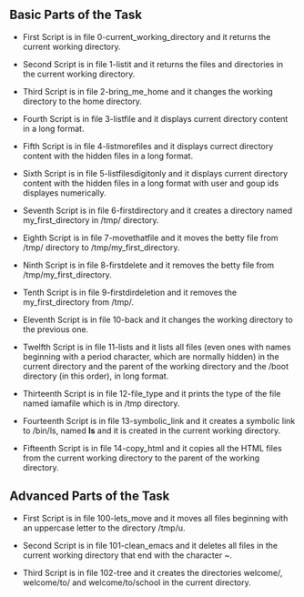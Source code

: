 ## Basic Parts of the Task
- First Script is in file 0-current_working_directory and it returns the current working directory.

- Second Script is in file 1-listit and it returns the files and directories in the current working directory.

- Third Script is in file 2-bring_me_home and it changes the working directory to the home directory.

- Fourth Script is in file 3-listfile and it displays current directory content in a long format.

- Fifth Script is in file 4-listmorefiles and it displays currect directory content with the hidden files in a long format.

- Sixth Script is in file 5-listfilesdigitonly and it displays current directory content with the hidden files in a long format with user and goup ids displayes numerically.

- Seventh Script is in file 6-firstdirectory and it creates a directory named my_first_directory in /tmp/ directory.

- Eighth Script is in file 7-movethatfile and it moves the betty file from /tmp/ directory to /tmp/my_first_directory.

- Ninth Script is in file 8-firstdelete and it removes the betty file from /tmp/my_first_directory.

- Tenth Script is in file 9-firstdirdeletion and it removes the my_first_directory from /tmp/.

- Eleventh Script is in file 10-back and it changes the working directory to the previous one.

- Twelfth Script is in file 11-lists and it lists all files (even ones with names beginning with a period character, which are normally hidden) in the current directory and the parent of the working directory and the /boot directory (in this order), in long format.

- Thirteenth Script is in file 12-file_type and it prints the type of the file named iamafile which is in /tmp directory.

- Fourteenth Script is in file 13-symbolic_link and it creates a symbolic link to /bin/ls, named __ls__ and it is created in the current working directory.

- Fifteenth Script is in file 14-copy_html and it copies all the HTML files from the current working directory to the parent of the working directory.

## Advanced Parts of the Task
- First Script is in file 100-lets_move and it moves all files beginning with an uppercase letter to the directory /tmp/u.

- Second Script is in file 101-clean_emacs and it deletes all files in the current working directory that end with the character ~.

- Third Script is in file 102-tree and it creates the directories welcome/, welcome/to/ and welcome/to/school in the current directory.
